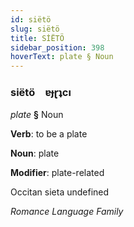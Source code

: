 ```yaml
---
id: siëtö
slug: siëtö
title: SİËTÖ
sidebar_position: 398
hoverText: plate § Noun
---
```


### siëtö&emsp;<span kind="abugida">ɐɟɽʇcı</span>

*plate* **§** Noun

**Verb**: to be a plate

**Noun**: plate

**Modifier**: plate-related

Occitan sieta undefined

*Romance Language Family*